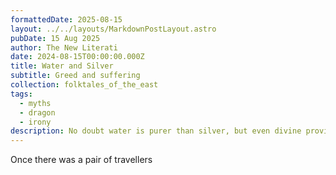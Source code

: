 ```yaml
---
formattedDate: 2025-08-15
layout: ../../layouts/MarkdownPostLayout.astro
pubDate: 15 Aug 2025
author: The New Literati
date: 2024-08-15T00:00:00.000Z
title: Water and Silver
subtitle: Greed and suffering
collection: folktales_of_the_east
tags:
  - myths
  - dragon
  - irony
description: No doubt water is purer than silver, but even divine providence agrees that the one, but not the other, will be rewarded to the purer of heart.
---
```


Once there was a pair of travellers